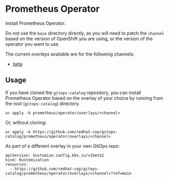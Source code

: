 # Prometheus Operator

Install Prometheus Operator.

Do not use the `base` directory directly, as you will need to patch the `channel` based on the version of OpenShift you are using, or the version of the operator you want to use.

The current *overlays* available are for the following channels:

* [beta](operator/overlays/beta)

## Usage

If you have cloned the `gitops-catalog` repository, you can install Prometheus Operator based on the overlay of your choice by running from the root (`gitops-catalog`) directory.

```
oc apply -k prometheus/operator/overlays/<channel>
```

Or, without cloning:

```
oc apply -k https://github.com/redhat-cop/gitops-catalog/prometheus/operator/overlays/<channel>
```

As part of a different overlay in your own GitOps repo:

```
apiVersion: kustomize.config.k8s.io/v1beta1
kind: Kustomization
resources:
  - https://github.com/redhat-cop/gitops-catalog/prometheus/operator/overlays/<channel>?ref=main
```

